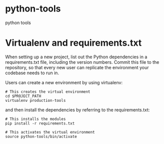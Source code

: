 # python-tools
python tools

# Virtualenv and requirements.txt
When setting up a new project, list out the Python dependencies in a requirements.txt file, including the version numbers. Commit this file to the repository, so that every new user can replicate the environment your codebase needs to run in.

Users can create a new environment by using virtualenv:

```
# This creates the virtual environment
cd $PROJECT_PATH
virtualenv production-tools

```

and then install the dependencies by referring to the requirements.txt:

```
# This installs the modules
pip install -r requirements.txt

# This activates the virtual environment
source python-tools/bin/activate

```